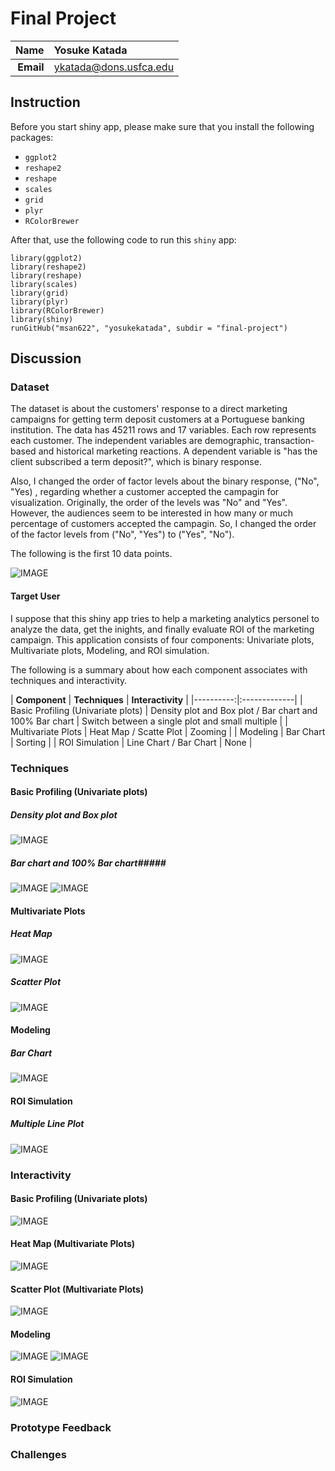 Final Project
==============================

| **Name**  | Yosuke Katada  |
|----------:|:-------------|
| **Email** | ykatada@dons.usfca.edu |

## Instruction ##
Before you start shiny app, please make sure that you install the following packages:
- `ggplot2`
- `reshape2` 
- `reshape` 
- `scales` 
- `grid` 
- `plyr` 
- `RColorBrewer` 

After that, use the following code to run this `shiny` app:

```
library(ggplot2)
library(reshape2)
library(reshape)
library(scales)
library(grid)
library(plyr)
library(RColorBrewer)
library(shiny)
runGitHub("msan622", "yosukekatada", subdir = "final-project")
```

## Discussion ##

### Dataset ###
The dataset is about the customers' response to a direct marketing campaigns for getting term deposit customers at a Portuguese banking institution. The data has 45211 rows and 17 variables. Each row represents each customer. The independent variables are demographic, transaction-based and historical marketing reactions. A dependent variable is "has the client subscribed a term deposit?", which is binary response. 

Also, I changed the order of factor levels about the binary response, ("No", "Yes) , regarding whether a customer accepted the campagin for visualization. Originally, the order of the levels was "No" and "Yes". However, the audiences seem to be interested in how many or much percentage of customers accepted the campagin. So, I changed the order of the factor levels from ("No", "Yes") to ("Yes", "No").

The following is the first 10 data points.

![IMAGE](img/dataset.png)

#### Target User ####
I suppose that this shiny app tries to help a marketing analytics personel to analyze the data, get the inights, and finally evaluate ROI of the marketing campaign. This application consists of four components: Univariate plots, Multivariate plots, Modeling, and ROI simulation. 

The following is a summary about how each component associates with techniques and interactivity.

| **Component**  | **Techniques**  | **Interactivity**  |
|----------:|:-------------|
| Basic Profiling (Univariate plots) | Density plot and Box plot / Bar chart and 100% Bar chart | Switch between a single plot and small multiple |
| Multivariate Plots | Heat Map / Scatte Plot | Zooming |
| Modeling | Bar Chart | Sorting |
| ROI Simulation | Line Chart / Bar Chart | None |


### Techniques ###

#### Basic Profiling (Univariate plots) ####

##### Density plot and Box plot #####

![IMAGE](img/dataset.png)

##### Bar chart and 100% Bar chart#####

![IMAGE](img/bar.png)
![IMAGE](img/100bar.png)

#### Multivariate Plots ####

##### Heat Map #####
![IMAGE](img/heatmap.png)


##### Scatter Plot #####
![IMAGE](img/scatterplot.png)

#### Modeling ####
##### Bar Chart #####
![IMAGE](img/coef.png)


#### ROI Simulation ####
##### Multiple Line Plot #####

![IMAGE](img/roi.png)



### Interactivity ###

#### Basic Profiling (Univariate plots) ####

![IMAGE](img/basicprofiling.png)


#### Heat Map (Multivariate Plots) ####
![IMAGE](img/heatmap_ui.png)


#### Scatter Plot (Multivariate Plots) ####
![IMAGE](img/scatterplot_ui.png)


#### Modeling ####
![IMAGE](img/logisticreg_ui.png)
![IMAGE](img/logisticreg_ui2.png)

#### ROI Simulation ####
![IMAGE](img/roi_ui.png)


### Prototype Feedback ###


### Challenges ###